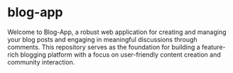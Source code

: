 # blog-app
Welcome to Blog-App, a robust web application for creating and managing your blog posts and engaging in meaningful discussions through comments. This repository serves as the foundation for building a feature-rich blogging platform with a focus on user-friendly content creation and community interaction.
